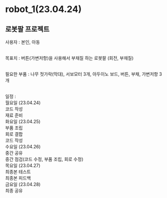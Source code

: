 # robot_1(23.04.24)
## 로봇팔 프로젝트
 
사용자 : 본인, 아동 <br/><br/>

목표치 : 버튼(가변저항)을 사용해서 부채질 하는 로봇팔 (회전, 부채질) <br/><br/>

필요한 부품 : 나무 젓가락(막대),  서보모터 3개,  아두이노 보드, 버튼, 부채, 가변저항 3개 <br/><br/>

일정 : <br/>
월요일 (23.04.24) <br/>
코드 작성 <br/>
재료 준비 <br/>
화요일 (23.04.25) <br/>
부품 조립 <br/>
회로 결합 <br/>
코드 작성 <br/>
수요일 (23.04.26) <br/>
중간 공유 <br/>
중간 점검(코드 수정, 부품 조립, 회로 수정) <br/>
목요일 (23.04.27) <br/>
최종본 테스트 <br/>
최종본 피드백 <br/>
금요일 (23.04.28) <br/>
최종 공유 <br/>

